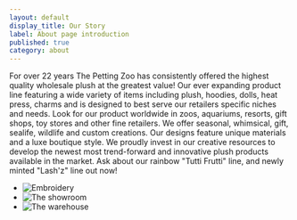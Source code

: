 ```yaml
---
layout: default
display_title: Our Story
label: About page introduction
published: true
category: about
---
```

For over 22 years The Petting Zoo has consistently offered the highest quality wholesale plush at the greatest value! Our ever expanding product line featuring a wide variety of items including plush, hoodies, dolls, heat press, charms and is designed to best serve our retailers specific niches and needs. Look for our product worldwide in zoos, aquariums, resorts, gift shops, toy stores and other fine retailers. We offer seasonal, whimsical, gift, sealife, wildlife and custom creations. Our designs feature unique materials and a luxe boutique style. We proudly invest in our creative resources to develop the newest most trend-forward and innovative plush products available in the market. Ask about our rainbow "Tutti Frutti" line, and newly minted "Lash'z" line out now!

* ![Embroidery](http://pettingzoo-website.s3.amazonaws.com/about/embroidery.jpg)
* ![The showroom](http://pettingzoo-website.s3.amazonaws.com/about/showroom3.jpg)
* ![The warehouse](http://pettingzoo-website.s3.amazonaws.com/about/warehouse2.jpg)
